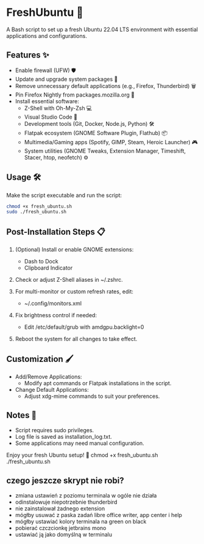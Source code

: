# FreshUbuntu 🐧

A Bash script to set up a fresh Ubuntu 22.04 LTS environment with essential applications and configurations.

## Features ✨

- Enable firewall (UFW) 🛡️
- Update and upgrade system packages 🔄
- Remove unnecessary default applications (e.g., Firefox, Thunderbird) 🗑️
- Pin Firefox Nightly from packages.mozilla.org 🦊
- Install essential software:
  - Z-Shell with Oh-My-Zsh 💻
  - Visual Studio Code 📝
  - Development tools (Git, Docker, Node.js, Python) 🛠️
  - Flatpak ecosystem (GNOME Software Plugin, Flathub) 📦
  - Multimedia/Gaming apps (Spotify, GIMP, Steam, Heroic Launcher) 🎮
  - System utilities (GNOME Tweaks, Extension Manager, Timeshift, Stacer, htop, neofetch) ⚙️

## Usage 🛠️

Make the script executable and run the script:
   ```bash
   chmod +x fresh_ubuntu.sh
   sudo ./fresh_ubuntu.sh
   ```

## Post-Installation Steps 📋

1. (Optional) Install or enable GNOME extensions:
   - Dash to Dock
   - Clipboard Indicator

2. Check or adjust Z-Shell aliases in ~/.zshrc.

3. For multi-monitor or custom refresh rates, edit:
   - ~/.config/monitors.xml

4. Fix brightness control if needed:
   - Edit /etc/default/grub with amdgpu.backlight=0

5. Reboot the system for all changes to take effect.

## Customization 🖌️

- Add/Remove Applications:
  - Modify apt commands or Flatpak installations in the script.
- Change Default Applications:
  - Adjust xdg-mime commands to suit your preferences.

## Notes 📝

- Script requires sudo privileges.
- Log file is saved as installation_log.txt.
- Some applications may need manual configuration.

Enjoy your fresh Ubuntu setup! 🎉
   chmod +x fresh_ubuntu.sh
   ./fresh_ubuntu.sh
   
## czego jeszcze skrypt nie robi?
- zmiana ustawień z poziomu terminala w ogóle nie działa
- odinstalowuje niepotrzebnie thunderbird
- nie zainstalował żadnego extension
- mógłby usuwać z paska zadań libre office writer, app center i help
- mógłby ustawiać kolory terminala na green on black
- pobierać czczcionkę jetbrains mono
- ustawiać ją jako domyślną w terminalu

